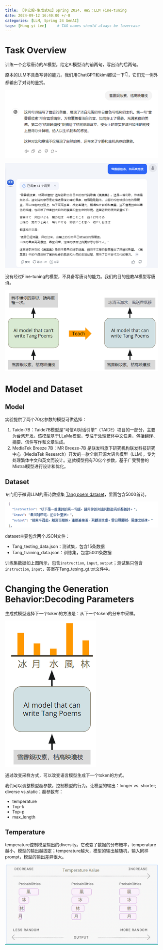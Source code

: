 ```yaml
---
title: 【李宏毅-生成式AI】Spring 2024, HW5：LLM Fine-tuning
date: 2024-09-12 16:40:00 +/-8
categories: [LLM, Spring 24 GenAI]
tags: [Hung-yi Lee]     # TAG names should always be lowercase
---
```


#  Task Overview

训练一个会写唐诗的AI模型。给定AI模型诗的前两句，写出诗的后两句。

原本的LLM不具备写诗的能力。我们用ChatGPT和kimi都试一下👇，它们无一例外都输出了对诗的鉴赏。

![](../assets/images/Hung-yi_Lee/hw5-1.png)

![](../assets/images/Hung-yi_Lee/hw5-2.png)

没有经过Fine-tuning的模型，不具备写唐诗的能力。我们的目的是教AI模型写唐诗。

![](../assets/images/Hung-yi_Lee/hw5-3.png)





#  Model and Dataset

## Model

实验提供了两个70亿参数的模型可供选择：

1. Taide-7B：Taide7B模型是“可信AI对话引擎”（TAIDE）项目的一部分，主要为台湾开发。该模型基于LLaMa模型，专注于处理繁体中文任务，包括翻译、摘要、信件写作和文章生成。
2. MediaTek Breeze 7B：MR Breeze-7B 是联发科旗下研究机构联发科技研究中心（MediaTek Research）开发的一款全新开源大语言模型（LLM），专为处理繁体中文和英文而设计。这款模型拥有70亿个参数，基于广受赞誉的Mistral模型进行设计和优化。

## Dataset

专门用于微调LLM的唐诗数据集 [Tang poem dataset](https://github.com/CheeEn-Yu/GenAI-Hw5)，里面包含5000首诗。

![](../assets/images/Hung-yi_Lee/hw5-4.png)

dataset主要包含两个JSON文件：

- Tang_testing_data.json：测试集，包含15条数据
- Tang_training_data.json：训练集，包含5001条数据

训练集数据如上图所示，包含`instruction`, `input`, `output`；测试集只包含`instruction`, `input`，答案在Tang_tesing_gt.txt文件中。

# Changing the Generation Behavior:Decoding Parameters

生成式模型选择下一个token的方法是：从下一个token的分布中采样。

![](../assets/images/Hung-yi_Lee/hw5-5.png)

通过改变采样方式，可以改变语言模型生成下一个token的方式。

我们可以调整模型超参数，控制模型的行为。让模型的输出：longer vs. shorter; diverse vs.static；超参数有：

- temperature
- Top-k
- Top-p
- max_length

## Temperature

temperature控制模型输出的diversity。它改变了数据的分布概率，temperature越小，模型的输出越固定；temperature越大，模型的输出越随机，输入同样prompt，模型的输出差异很大。

![](../assets/images/Hung-yi_Lee/hw5-6.png)